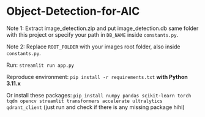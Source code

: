 # Object-Detection-for-AIC

Note 1: Extract image_detection.zip and put image_detection.db same folder with this project or specify your path in `DB_NAME` inside `constants.py`.

Note 2: Replace `ROOT_FOLDER` with your images root folder, also inside `constants.py`.

Run: `streamlit run app.py`

Reproduce environment: `pip install -r requirements.txt` **with Python 3.11.x**

Or install these packages: `pip install numpy pandas scikit-learn torch tqdm opencv streamlit transformers accelerate ultralytics qdrant_client` (just run and check if there is any missing package hihi)
